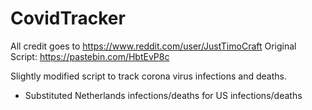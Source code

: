 # CovidTracker
All credit goes to https://www.reddit.com/user/JustTimoCraft
Original Script: https://pastebin.com/HbtEvP8c


Slightly modified script to track corona virus infections and deaths.

  + Substituted Netherlands infections/deaths for US infections/deaths

